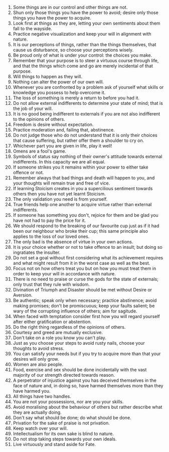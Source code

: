 1) Some things are in our control and other things are not.
2) Shun only those things you have the power to avoid; desire only those things you have the power to acquire.
3) Look first at things as they are, letting your own sentiments about them fall to the wayside.
4) Practice negative visualization and keep your will in alignment with nature.
5) It is our perceptions of things, rather than the things themselves, that cause us disturbance, so choose your perceptions wisely.
6) Be proud only of what is under your control: the choices you make.
7) Remember that your purpose is to steer a virtuous course through life, and that the things which come and go are merely incidental of that purpose.
8) Will things to happen as they will.
9) Nothing can alter the power of our own will.
10) Whenever you are confronted by a problem ask of yourself what skills or knowledge you possess to help overcome it.
11) The loss of something is merely a return to before you had it.
12) Do not allow external indifferents to determine your state of mind; that is the job of your will.
13) It is no good being indifferent to externals if you are not also indifferent to the opinions of others.
14) Freedom is desire without expectation.
15) Practice moderation and, failing that, abstinence.
16) Do not judge those who do not understand that it is only their choices that cause suffering, but rather offer them a shoulder to cry on.
17) Whichever part you are given in life, play it well!
18) Omens are a fool's game.
19) Symbols of status say nothing of their owner's attitude towards external indifferents. In this capacity we are all equal.
20) If someone strikes you it remains within your power to either take offence or not.
21) Remember always that bad things and death will happen to you, and your thoughts will remain true and free of vice.
22) If learning Stoicism creates in you a supercilious sentiment towards others then you have not yet learnt Stoicism.
23) The only validation you need is from yourself.
24) True friends help one another to acquire virtue rather than external indifferents.
25) If someone has something you don't, rejoice for them and be glad you have not had to pay the price for it.
26) We should respond to the breaking of our favourite cup just as if it had been our neighbour who broke their cup; this same principle also applies to the loss of our loved ones.
27) The only bad is the absence of virtue in your own actions.
28) It is your choice whether or not to take offence to an insult; but doing so ingratiates the insulter.
29) Do not set a goal without first considering what its achievement requires and what might result from it in the worst case as well as the best.
30) Focus not on how others treat you but on how you must treat them in order to keep your will in accordance with nature.
31) There is no need to praise or curse the gods for the state of externals; only trust that they rule with wisdom.
32) Divination of Triumph and Disaster should be met without Desire or Aversion.
33) Be authentic; speak only when necessary; practice abstinence; avoid making promises; don't be promiscuous; keep your faults salient; be wary of the corrupting influence of others; aim for sagitude.
34) When faced with temptation consider first how you will regard yourself after either gratification or abstention.
35) Do the right thing regardless of the opinions of others.
36) Courtesy and greed are mutually exclusive.
37) Don't take on a role you know you can't play.
38) Just as you choose your steps to avoid rusty nails, choose your thoughts to avoid stress.
39) You can satisfy your needs but if you try to acquire more than that your desires will only grow.
40) Women are also people.
41) Food, exercise and sex should be done incidentally with the vast majority of our strength directed towards reason.
42) A perpetrator of injustice against you has deceived themselves in the face of nature and, in doing so, have harmed themselves more than they have harmed you.
43) All things have two handles.
44) You are not your possessions, nor are you your skills.
45) Avoid moralising about the behaviour of others but rather describe what they are actually doing.
46) Don't say what should be done; do what should be done.
47) Privation for the sake of praise is not privation.
48) Keep watch over your will.
49) Intellectualism for its own sake is blind to nature.
50) Do not stop taking steps towards your own ideals.
51) Live virtuously and stand aside for Fate.